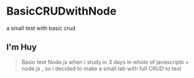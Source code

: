 # BasicCRUDwithNode
a small test with basic crud 
## I'm Huy

> Basic test Node.js when i study in 3 days in whole of javascripts + node.js , so i decided to make a small lab with full CRUD to test
